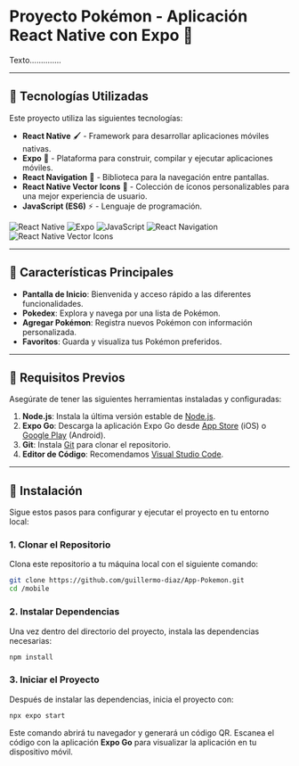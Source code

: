 # Proyecto Pokémon - Aplicación React Native con Expo 🚀

Texto..............

---

## 🔧 Tecnologías Utilizadas

Este proyecto utiliza las siguientes tecnologías:

- **React Native** 🖌️ - Framework para desarrollar aplicaciones móviles nativas.
- **Expo** 📱 - Plataforma para construir, compilar y ejecutar aplicaciones móviles.
- **React Navigation** 📓 - Biblioteca para la navegación entre pantallas.
- **React Native Vector Icons** 🎨 - Colección de íconos personalizables para una mejor experiencia de usuario.
- **JavaScript (ES6)** ⚡ - Lenguaje de programación.

![React Native](https://img.shields.io/badge/React%20Native-61DAFB?logo=react&logoColor=black) ![Expo](https://img.shields.io/badge/Expo-1B1D22?logo=expo&logoColor=white) ![JavaScript](https://img.shields.io/badge/JavaScript-F7DF1E?logo=javascript&logoColor=black) ![React Navigation](https://img.shields.io/badge/React%20Navigation-58C3D9?logo=react-router&logoColor=white) ![React Native Vector Icons](https://img.shields.io/badge/React%20Native%20Vector%20Icons-000000?logo=react&logoColor=white)

---

## 🚀 Características Principales

- **Pantalla de Inicio**: Bienvenida y acceso rápido a las diferentes funcionalidades.
- **Pokedex**: Explora y navega por una lista de Pokémon.
- **Agregar Pokémon**: Registra nuevos Pokémon con información personalizada.
- **Favoritos**: Guarda y visualiza tus Pokémon preferidos.

---

## 🚪 Requisitos Previos

Asegúrate de tener las siguientes herramientas instaladas y configuradas:

1. **Node.js**: Instala la última versión estable de [Node.js](https://nodejs.org/).
2. **Expo Go**: Descarga la aplicación Expo Go desde [App Store](https://apps.apple.com/us/app/expo-go/id982107779) (iOS) o [Google Play](https://play.google.com/store/apps/details?id=host.exp.exponent) (Android).
3. **Git**: Instala [Git](https://git-scm.com/) para clonar el repositorio.
4. **Editor de Código**: Recomendamos [Visual Studio Code](https://code.visualstudio.com/).

---

## 🔧 Instalación

Sigue estos pasos para configurar y ejecutar el proyecto en tu entorno local:

### 1. Clonar el Repositorio

Clona este repositorio a tu máquina local con el siguiente comando:

```bash
git clone https://github.com/guillermo-diaz/App-Pokemon.git
cd /mobile
```

### 2. Instalar Dependencias

Una vez dentro del directorio del proyecto, instala las dependencias necesarias:

```bash
npm install
```

### 3. Iniciar el Proyecto

Después de instalar las dependencias, inicia el proyecto con:

```bash
npx expo start
```

Este comando abrirá tu navegador y generará un código QR. Escanea el código con la aplicación **Expo Go** para visualizar la aplicación en tu dispositivo móvil.



